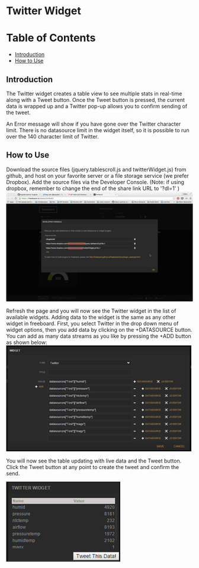 Twitter Widget
=================================

# Table of Contents
*   [Introduction](#introduction)
*   [How to Use](#how-to-use)


Introduction
------------
The Twitter widget creates a table view to see multiple stats in real-time along with a Tweet button.  Once the Tweet button is pressed, the current data is wrapped up and a Twitter pop-up allows you to confirm sending of the tweet.

An Error message will show if you have gone over the Twitter character limit. There is no datasource limit in the widget itself, so it is possible to run over the 140 character limit of Twitter.  

How to Use
-----------
Download the source files (jquery.tablescroll.js and twitterWidget.js) from github, and host on your favorite server or a file storage service (we prefer Dropbox).
Add the source files via the Developer Console.  (Note: if using dropbox, remember to change the end of the share link URL to '?dl=1' )
![screen1](./doc_images/1.png)

Refresh the page and you will now see the Twitter widget in the list of available widgets.  Adding data to the widget is the same as any other widget in freeboard. First, you select Twitter in the drop down menu of widget options, then you add data by clicking on the +DATASOURCE button. You can add as many data streams as you like by pressing the +ADD button as shown below:
![screen2](./doc_images/2.png)

You will now see the table updating with live data and the Tweet button.  Click the Tweet button at any point to create the tweet and confirm the send.

![screen3](./doc_images/3.png)